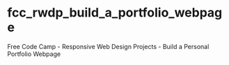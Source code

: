# fcc_rwdp_build_a_portfolio_webpage
Free Code Camp - Responsive Web Design Projects - Build a Personal Portfolio Webpage
